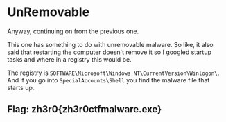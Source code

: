 # UnRemovable

Anyway, continuing on from the previous one.

This one has something to do with unremovable malware. So like, it also said that restarting the computer doesn't remove it so I googled startup tasks and where in a registry this would be.

The registry is `SOFTWARE\Microsoft\Windows NT\CurrentVersion\Winlogon\`. And if you go into `SpecialAccounts\Shell` you find the malware file that starts up.

## Flag: zh3r0{zh3r0ctfmalware.exe}

